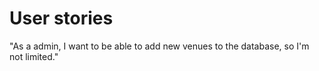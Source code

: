 # User stories

"As a admin, I want to be able to add new venues to the database, so I'm not limited."